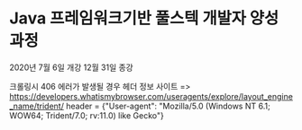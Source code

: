 #  Java 프레임워크기반 풀스텍 개발자 양성 과정
2020년 7월 6일 개강 12월 31일 종강

크롤링시 406 에러가 발생될 경우
헤더 정보 사이트 => https://developers.whatismybrowser.com/useragents/explore/layout_engine_name/trident/
header = {"User-agent": "Mozilla/5.0 (Windows NT 6.1; WOW64; Trident/7.0; rv:11.0) like Gecko"}
